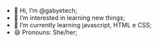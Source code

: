 - 👋 Hi, I’m @gabyetech;
- 👀 I’m interested in learning new things;
- 🌱 I’m currently learning javascript, HTML e CSS;
- 😄 Pronouns: She/her;

